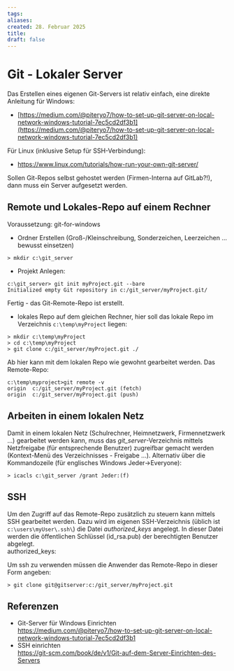 ```yaml
---
tags: 
aliases: 
created: 28. Februar 2025
title: 
draft: false
---
```


# Git - Lokaler Server

Das Erstellen eines eigenen Git-Servers ist relativ einfach, eine direkte Anleitung für Windows:
- [https://medium.com/@piteryo7/how-to-set-up-git-server-on-local-network-windows-tutorial-7ec5cd2df3b1](https://medium.com/@piteryo7/how-to-set-up-git-server-on-local-network-windows-tutorial-7ec5cd2df3b1)

Für Linux (inklusive Setup für SSH-Verbindung):
- <https://www.linux.com/tutorials/how-run-your-own-git-server/>

Sollen Git-Repos selbst gehostet werden (Firmen-Interna auf GitLab?!), dann muss ein Server aufgesetzt werden.

## Remote und Lokales-Repo auf einem Rechner

Voraussetzung: git-for-windows

- Ordner Erstellen (Groß-/Kleinschreibung, Sonderzeichen, Leerzeichen … bewusst einsetzen)

```
> mkdir c:\git_server
```

- Projekt Anlegen:

```
c:\git_server> git init myProject.git --bare
Initialized empty Git repository in c:/git_server/myProject.git/
```

Fertig - das Git-Remote-Repo ist erstellt.

- lokales Repo auf dem gleichen Rechner, hier soll das lokale Repo im Verzeichnis `c:\temp\myProject` liegen:

```
> mkdir c:\temp\myProject
> cd c:\temp\myProject
> git clone c:/git_server/myProject.git ./
```

Ab hier kann mit dem lokalen Repo wie gewohnt gearbeitet werden. Das Remote-Repo:

```
c:\temp\myproject>git remote -v
origin  c:/git_server/myProject.git (fetch)
origin  c:/git_server/myProject.git (push)
```

## Arbeiten in einem lokalen Netz

Damit in einem lokalen Netz (Schulrechner, Heimnetzwerk, Firmennetzwerk …) gearbeitet werden kann, muss das *git_server*-Verzeichnis mittels Netzfreigabe (für entsprechende Benutzer) zugreifbar gemacht werden (Kontext-Menü des Verzeichnisses - Freigabe …). Alternativ über die Kommandozeile (für englisches Windows Jeder->Everyone):

```
> icacls c:\git_server /grant Jeder:(f)
```

## SSH

Um den Zugriff auf das Remote-Repo zusätzlich zu steuern kann mittels SSH gearbeitet werden. Dazu wird im eigenen SSH-Verzeichnis (üblich ist `c:\users\myUser\.ssh\`) die Datei *authorized_keys* angelegt. In dieser Datei werden die öffentlichen Schlüssel (id_rsa.pub) der berechtigten Benutzer abgelegt.  
authorized_keys:

Um ssh zu verwenden müssen die Anwender das Remote-Repo in dieser Form angeben:

```
> git clone git@gitserver:c:/git_server/myProject.git
```

## Referenzen

- Git-Server für Windows Einrichten  
<https://medium.com/@piteryo7/how-to-set-up-git-server-on-local-network-windows-tutorial-7ec5cd2df3b1> 
- SSH einrichten  
<https://git-scm.com/book/de/v1/Git-auf-dem-Server-Einrichten-des-Servers> 